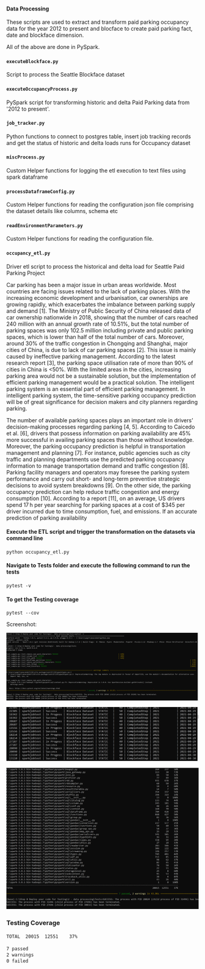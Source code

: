 #### Data Processing

These scripts are used to extract and transform paid parking occupancy data for the year 2012 to present and blocface to create paid parking fact, date and blockface dimension.

All of the above are done in PySpark. 

#### `executeBlockface.py`
Script to process the Seattle Blockface dataset

#### `executeOccupancyProcess.py`
PySpark script for transforming historic and delta Paid Parking data from '2012 to present'.

#### `job_tracker.py`
Python functions to connect to postgres table, insert job tracking records and get the status of historic and delta loads runs for Occupancy dataset

#### `miscProcess.py`
Custom Helper functions for logging the etl execution to text files using spark dataframe

#### `processDataframeConfig.py`
Custom Helper functions for reading the configuration json file comprising the dataset details like columns, schema etc

#### `readEnvironmentParameters.py` 
Custom Helper functions for reading the configuration file.


#### `occupancy_etl.py` 
Driver etl script to process the historical and delta load for Seattle Paid Parking Project



Car parking has been a major issue in urban areas worldwide. Most countries are facing issues related to the lack of parking places. With the increasing economic development and urbanisation, car ownerships are growing rapidly, which exacerbates the imbalance between parking supply and demand [1]. The Ministry of Public Security of China released data of car ownership nationwide in 2018, showing that the number of cars reached 240 million with an annual growth rate of 10.51%, but the total number of parking spaces was only 102.5 million including private and public parking spaces, which is lower than half of the total number of cars. Moreover, around 30% of the traffic congestion in Chongqing and Shanghai, major cities of China, is due to lack of car parking spaces [2]. This issue is mainly caused by ineffective parking management. According to the latest research report [3], the parking space utilisation rate of more than 90% of cities in China is <50%. With the limited areas in the cities, increasing parking area would not be a sustainable solution, but the implementation of efficient parking management would be a practical solution. The intelligent parking system is an essential part of efficient parking management. In intelligent parking system, the time-sensitive parking occupancy prediction will be of great significance for decision makers and city planners regarding parking.

The number of available parking spaces plays an important role in drivers’ decision-making processes regarding parking [4, 5]. According to Caicedo et al. [6], drivers that possess information on parking availability are 45% more successful in availing parking spaces than those without knowledge. Moreover, the parking occupancy prediction is helpful in transportation management and planning [7]. For instance, public agencies such as city traffic and planning departments use the predicted parking occupancy information to manage transportation demand and traffic congestion [8]. Parking facility managers and operators may foresee the parking system performance and carry out short- and long-term preventive strategic decisions to avoid system breakdowns [9]. On the other side, the parking occupancy prediction can help reduce traffic congestion and energy consumption [10]. According to a report [11], on an average, US drivers spend 17 h per year searching for parking spaces at a cost of $345 per driver incurred due to time consumption, fuel, and emissions. If an accurate prediction of parking availability


#### Execute the ETL script and trigger the transformation on the datasets via command line

```
python occupancy_etl.py

```

#### Navigate to Tests folder and execute the following command to run the tests

```
pytest -v

```

#### To get the Testing coverage


```
pytest --cov

```

Screenshot:

![Alt text](Screenshot/TestingOutput.PNG?raw=true "TestingOutput")


![Alt text](Screenshot/JobTracking.PNG?raw=true "JobTracking")


![Alt text](Screenshot/TestingOutputWithCoverage.PNG?raw=true "TestingOutputWithCoverage")

### Testing Coverage
```
TOTAL  20015  12551    37%

7 passed
2 warnings
0 failed

````

